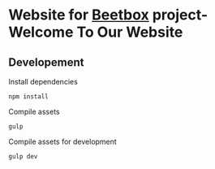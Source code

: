 # Website for [Beetbox](https://github.com/beetboxvm/beetbox) project-Welcome To Our Website

## Developement
Install dependencies 
```
npm install
```

Compile assets
```
gulp
```

Compile assets for development
```
gulp dev
```
